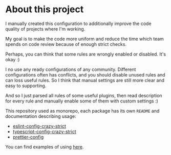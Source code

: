 # About this project
I manually created this configuration to additionally improve the code quality of projects where I'm working.

My goal is to make the code more uniform and reduce the time which team spends on code review because of enough strict checks.

Perhaps, you can think that some rules are wrongly enabled or disabled. It's okay :)

I no use any ready configurations of any community.
Different configurations often has conflicts, and you should disable unused rules and can loss useful rules.
So I think that manual settings are still more clear and easy to supporting.

And so I just parsed all rules of some useful plugins, then read description for every rule and manually enable some of them with custom settings :)

This repository used as monorepo, each package has its own `README` and documentation describing usage:
* [eslint-config-crazy-strict](./eslint-config-crazy-strict)
* [typescript-config-crazy-strict](./typescript-config-crazy-strict)
* [prettier-config](./prettier-config)

You can find examples of using [here](./examples).